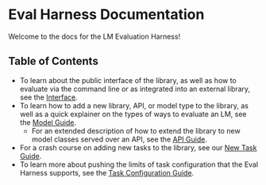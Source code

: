 # Eval Harness Documentation

Welcome to the docs for the LM Evaluation Harness!

## Table of Contents

* To learn about the public interface of the library, as well as how to evaluate via the command line or as integrated into an external library, see the [Interface](./interface.md).
* To learn how to add a new library, API, or model type to the library, as well as a quick explainer on the types of ways to evaluate an LM, see the [Model Guide](./model_guide.md).
  * For an extended description of how to extend the library to new model classes served over an API, see the [API Guide](./API_guide.md).
* For a crash course on adding new tasks to the library, see our [New Task Guide](./new_task_guide.md).
* To learn more about pushing the limits of task configuration that the Eval Harness supports, see the [Task Configuration Guide](./task_guide.md).

